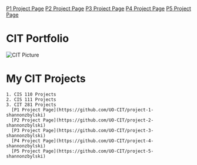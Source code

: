 [P1 Project Page](https://github.com/UO-CIT/project-1-shannonzbylski)
[P2 Project Page](https://github.com/UO-CIT/project-2-shannonzbylski)
[P3 Project Page](https://github.com/UO-CIT/project-3-shannonzbylski)
[P4 Project Page](https://github.com/UO-CIT/project-4-shannonzbylski)
[P5 Project Page](https://github.com/UO-CIT/project-5-shannonzbylski)


# CIT Portfolio
  ![CIT Picture](https://pixabay.com/en/photos/computer%20science/)


# My CIT Projects
    1. CIS 110 Projects
    2. CIS 111 Projects
    3. CIT 281 Projects
      [P1 Project Page](https://github.com/UO-CIT/project-1-shannonzbylski)
      [P2 Project Page](https://github.com/UO-CIT/project-2-shannonzbylski)
      [P3 Project Page](https://github.com/UO-CIT/project-3-shannonzbylski)
      [P4 Project Page](https://github.com/UO-CIT/project-4-shannonzbylski)
      [P5 Project Page](https://github.com/UO-CIT/project-5-shannonzbylski)
